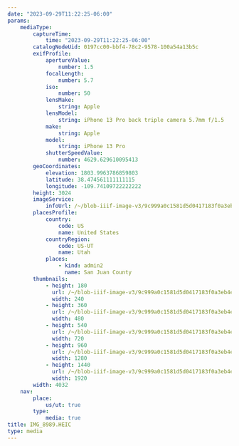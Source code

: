 ```yaml
---
date: "2023-09-29T11:22:25-06:00"
params:
    mediaType:
        captureTime:
            time: "2023-09-29T11:22:25-06:00"
        catalogNodeUid: 0197cc00-bbf4-78c2-9578-100a54a13b5c
        exifProfile:
            apertureValue:
                number: 1.5
            focalLength:
                number: 5.7
            iso:
                number: 50
            lensMake:
                string: Apple
            lensModel:
                string: iPhone 13 Pro back triple camera 5.7mm f/1.5
            make:
                string: Apple
            model:
                string: iPhone 13 Pro
            shutterSpeedValue:
                number: 4629.629610095413
        geoCoordinates:
            elevation: 1803.9963786859803
            latitude: 38.474561111111115
            longitude: -109.74109722222222
        height: 3024
        imageService:
            infoUrl: /~/blob-iiif-image-v3/9c999a0c1581d5d0417183f0a3eb4e1cb4c619af4074da66286702e98e292e46/info.json
        placesProfile:
            country:
                code: US
                name: United States
            countryRegion:
                code: US-UT
                name: Utah
            places:
                - kind: admin2
                  name: San Juan County
        thumbnails:
            - height: 180
              url: /~/blob-iiif-image-v3/9c999a0c1581d5d0417183f0a3eb4e1cb4c619af4074da66286702e98e292e46/full/240%2C180/0/default.jpg
              width: 240
            - height: 360
              url: /~/blob-iiif-image-v3/9c999a0c1581d5d0417183f0a3eb4e1cb4c619af4074da66286702e98e292e46/full/480%2C360/0/default.jpg
              width: 480
            - height: 540
              url: /~/blob-iiif-image-v3/9c999a0c1581d5d0417183f0a3eb4e1cb4c619af4074da66286702e98e292e46/full/720%2C540/0/default.jpg
              width: 720
            - height: 960
              url: /~/blob-iiif-image-v3/9c999a0c1581d5d0417183f0a3eb4e1cb4c619af4074da66286702e98e292e46/full/1280%2C960/0/default.jpg
              width: 1280
            - height: 1440
              url: /~/blob-iiif-image-v3/9c999a0c1581d5d0417183f0a3eb4e1cb4c619af4074da66286702e98e292e46/full/1920%2C1440/0/default.jpg
              width: 1920
        width: 4032
    nav:
        place:
            us/ut: true
        type:
            media: true
title: IMG_8989.HEIC
type: media
---
```

